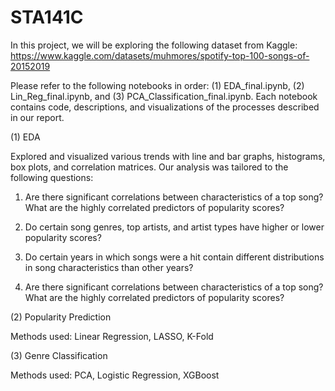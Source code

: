 # STA141C

In this project, we will be exploring the following dataset from Kaggle: https://www.kaggle.com/datasets/muhmores/spotify-top-100-songs-of-20152019

Please refer to the following notebooks in order: (1) EDA_final.ipynb, (2) Lin_Reg_final.ipynb, and (3) PCA_Classification_final.ipynb. Each notebook contains code, descriptions, and visualizations of the processes described in our report.

(1) EDA

Explored and visualized various trends with line and bar
graphs, histograms, box plots, and correlation matrices. Our analysis was
tailored to the following questions:

1. Are there significant correlations between characteristics of a top song?
What are the highly correlated predictors of popularity scores?

2. Do certain song genres, top artists, and artist types have higher or lower
popularity scores?

3. Do certain years in which songs were a hit contain different distributions
in song characteristics than other years?

4. Are there significant correlations between characteristics of a top song?
What are the highly correlated predictors of popularity scores?

(2) Popularity Prediction

Methods used: Linear Regression, LASSO, K-Fold


(3) Genre Classification

Methods used: PCA, Logistic Regression, XGBoost
